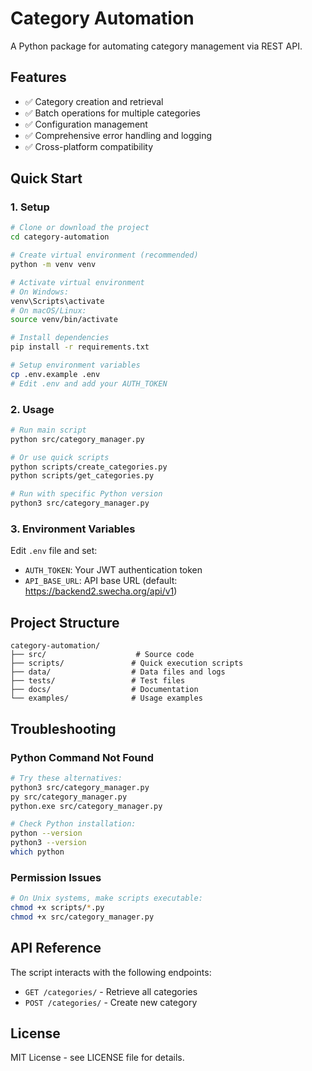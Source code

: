 # Category Automation

A Python package for automating category management via REST API.

## Features

- ✅ Category creation and retrieval
- ✅ Batch operations for multiple categories  
- ✅ Configuration management
- ✅ Comprehensive error handling and logging
- ✅ Cross-platform compatibility

## Quick Start

### 1. Setup

```bash
# Clone or download the project
cd category-automation

# Create virtual environment (recommended)
python -m venv venv

# Activate virtual environment
# On Windows:
venv\Scripts\activate
# On macOS/Linux:
source venv/bin/activate

# Install dependencies
pip install -r requirements.txt

# Setup environment variables
cp .env.example .env
# Edit .env and add your AUTH_TOKEN
```

### 2. Usage

```bash
# Run main script
python src/category_manager.py

# Or use quick scripts
python scripts/create_categories.py
python scripts/get_categories.py

# Run with specific Python version
python3 src/category_manager.py
```

### 3. Environment Variables

Edit `.env` file and set:
- `AUTH_TOKEN`: Your JWT authentication token
- `API_BASE_URL`: API base URL (default: https://backend2.swecha.org/api/v1)

## Project Structure

```
category-automation/
├── src/                    # Source code
├── scripts/               # Quick execution scripts
├── data/                  # Data files and logs
├── tests/                 # Test files
├── docs/                  # Documentation
└── examples/              # Usage examples
```

## Troubleshooting

### Python Command Not Found
```bash
# Try these alternatives:
python3 src/category_manager.py
py src/category_manager.py
python.exe src/category_manager.py

# Check Python installation:
python --version
python3 --version
which python
```

### Permission Issues
```bash
# On Unix systems, make scripts executable:
chmod +x scripts/*.py
chmod +x src/category_manager.py
```

## API Reference

The script interacts with the following endpoints:
- `GET /categories/` - Retrieve all categories
- `POST /categories/` - Create new category

## License

MIT License - see LICENSE file for details.
